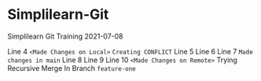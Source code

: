 # Simplilearn-Git
Simplilearn Git Training 2021-07-08

Line 4 `<Made Changes on Local>` `Creating CONFLICT`
Line 5
Line 6
Line 7 `Made changes in main` 
Line 8
Line 9
Line 10 `<Made Changes on Remote>`
Trying Recursive Merge
In Branch `feature-one`

